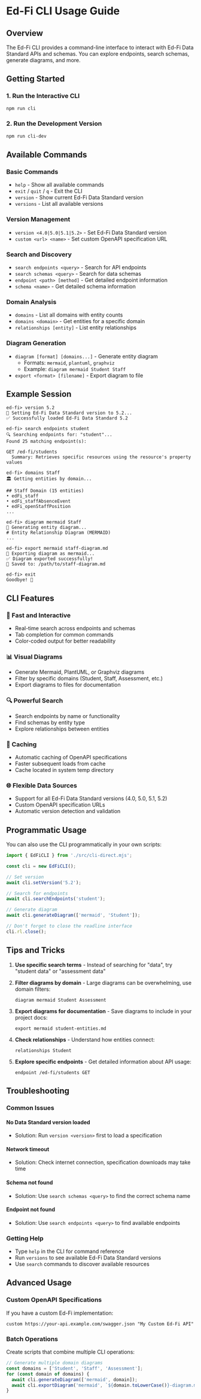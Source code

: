 # Ed-Fi CLI Usage Guide

## Overview

The Ed-Fi CLI provides a command-line interface to interact with Ed-Fi Data Standard APIs and schemas. You can explore endpoints, search schemas, generate diagrams, and more.

## Getting Started

### 1. Run the Interactive CLI

```bash
npm run cli
```

### 2. Run the Development Version

```bash
npm run cli-dev
```

## Available Commands

### Basic Commands

- `help` - Show all available commands
- `exit` / `quit` / `q` - Exit the CLI
- `version` - Show current Ed-Fi Data Standard version
- `versions` - List all available versions

### Version Management

- `version <4.0|5.0|5.1|5.2>` - Set Ed-Fi Data Standard version
- `custom <url> <name>` - Set custom OpenAPI specification URL

### Search and Discovery

- `search endpoints <query>` - Search for API endpoints
- `search schemas <query>` - Search for data schemas
- `endpoint <path> [method]` - Get detailed endpoint information
- `schema <name>` - Get detailed schema information

### Domain Analysis

- `domains` - List all domains with entity counts
- `domains <domain>` - Get entities for a specific domain
- `relationships [entity]` - List entity relationships

### Diagram Generation

- `diagram [format] [domains...]` - Generate entity diagram
  - Formats: `mermaid`, `plantuml`, `graphviz`
  - Example: `diagram mermaid Student Staff`
- `export <format> [filename]` - Export diagram to file

## Example Session

```shell
ed-fi> version 5.2
🔄 Setting Ed-Fi Data Standard version to 5.2...
✅ Successfully loaded Ed-Fi Data Standard 5.2

ed-fi> search endpoints student
🔍 Searching endpoints for: "student"...
Found 25 matching endpoint(s):

GET /ed-fi/students
  Summary: Retrieves specific resources using the resource's property values

ed-fi> domains Staff
🏛️ Getting entities by domain...

## Staff Domain (15 entities)
• edFi_staff
• edFi_staffAbsenceEvent
• edFi_openStaffPosition
...

ed-fi> diagram mermaid Staff
🎨 Generating entity diagram...
# Entity Relationship Diagram (MERMAID)
...

ed-fi> export mermaid staff-diagram.md
💾 Exporting diagram as mermaid...
✅ Diagram exported successfully!
📁 Saved to: /path/to/staff-diagram.md

ed-fi> exit
Goodbye! 👋
```

## CLI Features

### 🚀 Fast and Interactive

- Real-time search across endpoints and schemas
- Tab completion for common commands
- Color-coded output for better readability

### 📊 Visual Diagrams

- Generate Mermaid, PlantUML, or Graphviz diagrams
- Filter by specific domains (Student, Staff, Assessment, etc.)
- Export diagrams to files for documentation

### 🔍 Powerful Search

- Search endpoints by name or functionality
- Find schemas by entity type
- Explore relationships between entities

### 💾 Caching

- Automatic caching of OpenAPI specifications
- Faster subsequent loads from cache
- Cache located in system temp directory

### 🌐 Flexible Data Sources

- Support for all Ed-Fi Data Standard versions (4.0, 5.0, 5.1, 5.2)
- Custom OpenAPI specification URLs
- Automatic version detection and validation

## Programmatic Usage

You can also use the CLI programmatically in your own scripts:

```javascript
import { EdFiCLI } from './src/cli-direct.mjs';

const cli = new EdFiCLI();

// Set version
await cli.setVersion('5.2');

// Search for endpoints
await cli.searchEndpoints('student');

// Generate diagram
await cli.generateDiagram(['mermaid', 'Student']);

// Don't forget to close the readline interface
cli.rl.close();
```

## Tips and Tricks

1. **Use specific search terms** - Instead of searching for "data", try "student data" or "assessment data"

2. **Filter diagrams by domain** - Large diagrams can be overwhelming, use domain filters:

   ```shell
   diagram mermaid Student Assessment
   ```

3. **Export diagrams for documentation** - Save diagrams to include in your project docs:

   ```shell
   export mermaid student-entities.md
   ```

4. **Check relationships** - Understand how entities connect:

   ```shell
   relationships Student
   ```

5. **Explore specific endpoints** - Get detailed information about API usage:

   ```shell
   endpoint /ed-fi/students GET
   ```

## Troubleshooting

### Common Issues

#### No Data Standard version loaded

- Solution: Run `version <version>` first to load a specification

#### Network timeout

- Solution: Check internet connection, specification downloads may take time

#### Schema not found

- Solution: Use `search schemas <query>` to find the correct schema name

#### Endpoint not found

- Solution: Use `search endpoints <query>` to find available endpoints

### Getting Help

- Type `help` in the CLI for command reference
- Run `versions` to see available Ed-Fi Data Standard versions
- Use `search` commands to discover available resources

## Advanced Usage

### Custom OpenAPI Specifications

If you have a custom Ed-Fi implementation:

```shell
custom https://your-api.example.com/swagger.json "My Custom Ed-Fi API"
```

### Batch Operations

Create scripts that combine multiple CLI operations:

```javascript
// Generate multiple domain diagrams
const domains = ['Student', 'Staff', 'Assessment'];
for (const domain of domains) {
  await cli.generateDiagram(['mermaid', domain]);
  await cli.exportDiagram('mermaid', `${domain.toLowerCase()}-diagram.md`);
}
```
